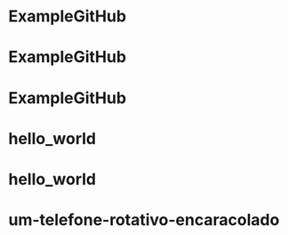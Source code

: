 # ExampleGitHub
# ExampleGitHub
# ExampleGitHub
# hello_world
# hello_world
# um-telefone-rotativo-encaracolado
